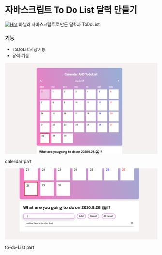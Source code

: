 # 자바스크립트 To Do List 달력 만들기
[![Hits](https://hits.seeyoufarm.com/api/count/incr/badge.svg?url=https%3A%2F%2Fgithub.com%2Fkimtaejin3%2FJs_Calendar_And_ToDoList&count_bg=%2379C83D&title_bg=%23555555&icon=&icon_color=%23E7E7E7&title=hits&edge_flat=false)](https://hits.seeyoufarm.com)
바닐라 자바스크립트로 만든 달력과 ToDoList

### 기능 
- ToDoList저장기능
- 달력 기능

![첫번째 사진](./img/title1.png)

calendar part

![두번째 사진](./img/title2.png)

to-do-List part


